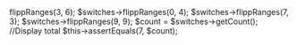 <?php

//Set the amount of switches

$switches = new \App\Challenges\Challenge255(10);

//Enter the ranges
$switches->flippRanges(3, 6);
$switches->flippRanges(0, 4);
$switches->flippRanges(7, 3);
$switches->flippRanges(9, 9);
$count = $switches->getCount();

//Display total
$this->assertEquals(7, $count);